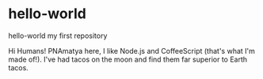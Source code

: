 # hello-world
hello-world my first repository

Hi Humans!
PNAmatya here, I like Node.js and CoffeeScript (that's what I'm made of!).  I've had tacos on the moon and find them far superior to Earth tacos.
